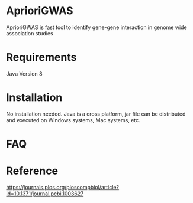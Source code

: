 # AprioriGWAS
AprioriGWAS is fast tool to identify gene-gene interaction in genome wide association studies

# Requirements
Java Version 8

# Installation
No installation needed. Java is a cross platform,  jar file can be distributed and executed on Windows systems, Mac systems, etc.

# FAQ


# Reference
https://journals.plos.org/ploscompbiol/article?id=10.1371/journal.pcbi.1003627
